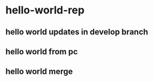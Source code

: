 # hello-world-rep

## hello world updates in develop branch

## hello world from pc

## hello world merge
